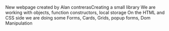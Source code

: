 New webpage created by Alan contrerasCreating a small library
We are working with objects, function constructors, local storage
On the HTML and CSS side we are doing some Forms, Cards, Grids, popup forms, Dom Manipulation
